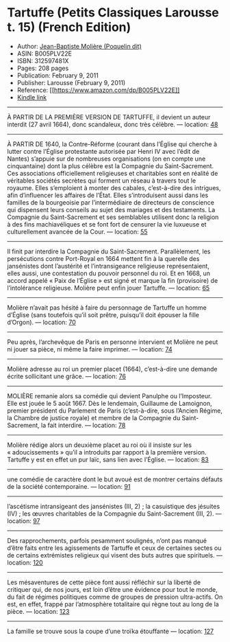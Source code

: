 # Tartuffe (Petits Classiques Larousse t. 15) (French Edition)

* Author: [Jean-Baptiste Molière (Poquelin dit)](https://www.amazon.comundefined)
* ASIN: B005PLV22E
* ISBN: 312597481X
* Pages: 208 pages
* Publication: February 9, 2011
* Publisher: Larousse (February 9, 2011)
* Reference: [[https://www.amazon.com/dp/B005PLV22E]]
* [Kindle link](kindle://book?action=open&asin=B005PLV22E)


---
À PARTIR DE LA PREMIÈRE VERSION DE TARTUFFE, il devient un auteur interdit (27 avril 1664), donc scandaleux, donc très célèbre. — location: [48](kindle://book?action=open&asin=B005PLV22E&location=48)

---
À PARTIR DE 1640, la Contre-Réforme (courant dans l’Église qui cherche à lutter contre l’Église protestante autorisée par Henri IV avec l’édit de Nantes) s’appuie sur de nombreuses organisations (on en compte une cinquantaine) dont la plus célèbre est la Compagnie du Saint-Sacrement. Ces associations officiellement religieuses et charitables sont en réalité de véritables sociétés secrètes qui forment un réseau à travers tout le royaume. Elles s’emploient à monter des cabales, c’est-à-dire des intrigues, afin d’influencer les affaires de l’État. Elles s’introduisent aussi dans les familles de la bourgeoisie par l’intermédiaire de directeurs de conscience qui dispensent leurs conseils au sujet des mariages et des testaments. La Compagnie du Saint-Sacrement et ses semblables utilisent donc la religion à des fins machiavéliques et se font fort de censurer la vie luxueuse et culturellement avancée de la Cour. — location: [55](kindle://book?action=open&asin=B005PLV22E&location=55)

---
Il finit par interdire la Compagnie du Saint-Sacrement. Parallèlement, les persécutions contre Port-Royal en 1664 mettent fin à la querelle des jansénistes dont l’austérité et l’intransigeance religieuse représentaient, elles aussi, une contestation du pouvoir personnel du roi. Et en 1668, un accord appelé « Paix de l’Église » est signé et marque la fin (provisoire) de l’intolérance religieuse. Molière peut enfin jouer Tartuffe. — location: [65](kindle://book?action=open&asin=B005PLV22E&location=65)

---
Molière n’avait pas hésité à faire du personnage de Tartuffe un homme d’Église (sans toutefois qu’il soit prêtre, puisqu’il doit épouser la fille d’Orgon). — location: [70](kindle://book?action=open&asin=B005PLV22E&location=70)

---
Peu après, l’archevêque de Paris en personne intervient et Molière ne peut ni jouer sa pièce, ni même la faire imprimer. — location: [74](kindle://book?action=open&asin=B005PLV22E&location=74)

---
Molière adresse au roi un premier placet (1664), c’est-à-dire une demande écrite sollicitant une grâce. — location: [76](kindle://book?action=open&asin=B005PLV22E&location=76)

---
MOLIÈRE remanie alors sa comédie qui devient Panulphe ou l’Imposteur. Elle est jouée le 5 août 1667. Dès le lendemain, Guillaume de Lamoignon, premier président du Parlement de Paris (c’est-à-dire, sous l’Ancien Régime, la Chambre de justice royale) et membre de la Compagnie du Saint-Sacrement, la fait interdire. — location: [78](kindle://book?action=open&asin=B005PLV22E&location=78)

---
Molière rédige alors un deuxième placet au roi où il insiste sur les « adoucissements » qu’il a introduits par rapport à la première version. Tartuffe y est en effet un pur laïc, sans lien avec l’Église. — location: [83](kindle://book?action=open&asin=B005PLV22E&location=83)

---
une comédie de caractère dont le but avoué est de montrer certains défauts de la société contemporaine. — location: [91](kindle://book?action=open&asin=B005PLV22E&location=91)

---
l’ascétisme intransigeant des jansénistes (III, 2) ; la casuistique des jésuites (IV) ; les œuvres charitables de la Compagnie du Saint-Sacrement (III, 2). — location: [97](kindle://book?action=open&asin=B005PLV22E&location=97)

---
Des rapprochements, parfois pesamment soulignés, n’ont pas manqué d’être faits entre les agissements de Tartuffe et ceux de certaines sectes ou de certains extrémistes religieux qui visent des buts autres que spirituels. — location: [120](kindle://book?action=open&asin=B005PLV22E&location=120)

---
Les mésaventures de cette pièce font aussi réfléchir sur la liberté de critiquer qui, de nos jours, est loin d’être une évidence pour tout le monde, du fait de régimes politiques comme de groupes de pression ultra-actifs. On est, en effet, frappé par l’atmosphère totalitaire qui règne tout au long de la pièce. — location: [123](kindle://book?action=open&asin=B005PLV22E&location=123)

---
La famille se trouve sous la coupe d’une troïka étouffante — location: [127](kindle://book?action=open&asin=B005PLV22E&location=127)

